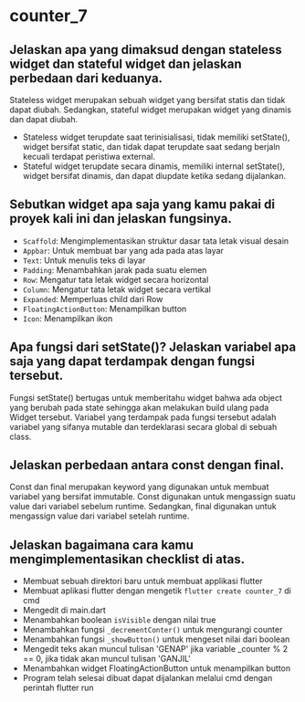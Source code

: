 # counter_7

## Jelaskan apa yang dimaksud dengan stateless widget dan stateful widget dan jelaskan perbedaan dari keduanya.
Stateless widget merupakan sebuah widget yang bersifat statis dan tidak dapat diubah. Sedangkan, stateful widget merupakan widget yang dinamis dan dapat diubah.
- Stateless widget terupdate saat terinisialisasi, tidak memiliki setState(), widget bersifat static, dan tidak dapat terupdate saat sedang berjaln kecuali terdapat peristiwa external.
- Stateful widget terupdate secara dinamis, memiliki internal setState(), widget bersifat dinamis, dan dapat diupdate ketika sedang dijalankan.

## Sebutkan widget apa saja yang kamu pakai di proyek kali ini dan jelaskan fungsinya.
- ```Scaffold```: Mengimplementasikan struktur  dasar tata letak visual desain
- ```Appbar```: Untuk membuat bar yang ada pada atas layar
- ```Text```: Untuk menulis teks di layar
- ```Padding```: Menambahkan jarak pada suatu elemen 
- ```Row```: Mengatur tata letak widget secara horizontal
- ```Column```: Mengatur tata letak widget secara vertikal
- ```Expanded```: Memperluas child dari Row
- ```FloatingActionButton```: Menampilkan button
- ```Icon```: Menampilkan ikon

## Apa fungsi dari setState()? Jelaskan variabel apa saja yang dapat terdampak dengan fungsi tersebut.
Fungsi setState() bertugas untuk memberitahu widget bahwa ada object yang berubah pada state sehingga akan melakukan build ulang pada Widget tersebut. Variabel yang terdampak pada fungsi tersebut adalah variabel yang sifanya mutable dan terdeklarasi secara global di sebuah class. 

## Jelaskan perbedaan antara const dengan final.
Const dan final merupakan keyword yang digunakan untuk membuat variabel yang bersifat immutable. Const digunakan untuk mengassign suatu value dari variabel sebelum runtime. Sedangkan, final digunakan untuk mengassign value dari variabel setelah runtime.

## Jelaskan bagaimana cara kamu mengimplementasikan checklist di atas.
- Membuat sebuah direktori baru untuk membuat applikasi flutter
- Membuat aplikasi flutter dengan mengetik ```flutter create counter_7``` di cmd
- Mengedit di main.dart
- Menambahkan boolean ```isVisible``` dengan nilai true
- Menambahkan fungsi ```_decrementConter()``` untuk mengurangi counter
- Menambahkan fungsi ```_showButton()``` untuk mengeset nilai dari boolean
- Mengedit teks akan muncul tulisan 'GENAP' jika variable _counter % 2 == 0, jika tidak akan muncul tulisan 'GANJIL'
- Menambahkan widget FloatingActionButton untuk menampilkan button
- Program telah selesai dibuat dapat dijalankan melalui cmd dengan perintah flutter run
